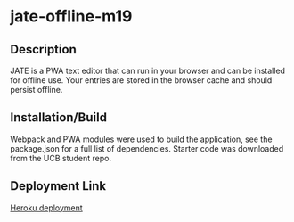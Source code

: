 # jate-offline-m19

## Description
JATE is a PWA text editor that can run in your browser and can be installed for offline use. Your entries are stored in the browser cache and should persist offline. 

## Installation/Build
Webpack and PWA modules were used to build the application, see the package.json for a full list of dependencies. Starter code was downloaded from the UCB student repo.

## Deployment Link
[Heroku deployment](https://jate-offline-m19-75f9c3c7761e.herokuapp.com/)

